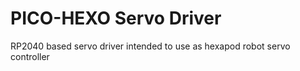# PICO-HEXO Servo Driver #
RP2040 based servo driver intended to use as hexapod robot servo controller
